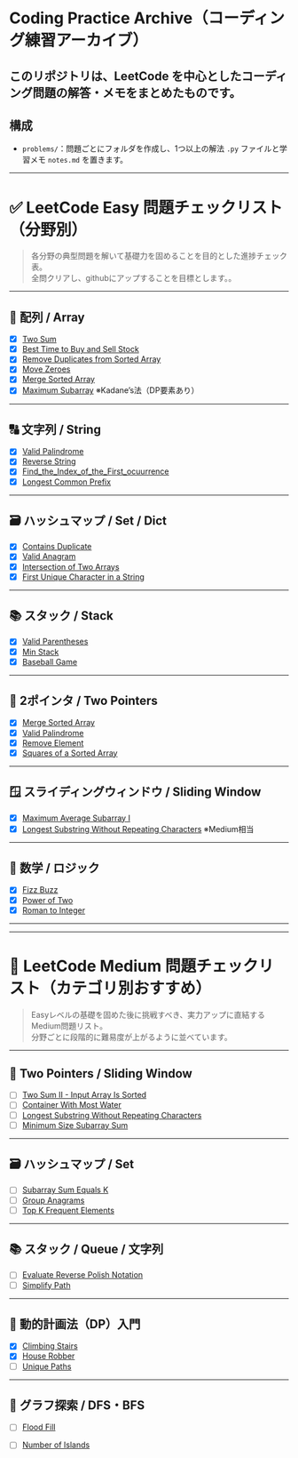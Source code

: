 #  Coding Practice Archive（コーディング練習アーカイブ）

このリポジトリは、LeetCode を中心としたコーディング問題の解答・メモをまとめたものです。  
---

##  構成

- `problems/`：問題ごとにフォルダを作成し、1つ以上の解法 `.py` ファイルと学習メモ `notes.md` を置きます。


---

# ✅ LeetCode Easy 問題チェックリスト（分野別）

> 各分野の典型問題を解いて基礎力を固めることを目的とした進捗チェック表。  
> 全問クリアし、githubにアップすることを目標とします。。

---

## 🔢 配列 / Array

- [x] [Two Sum](https://leetcode.com/problems/two-sum/)
- [x] [Best Time to Buy and Sell Stock](https://leetcode.com/problems/best-time-to-buy-and-sell-stock/)
- [x] [Remove Duplicates from Sorted Array](https://leetcode.com/problems/remove-duplicates-from-sorted-array/)
- [x] [Move Zeroes](https://leetcode.com/problems/move-zeroes/)
- [x] [Merge Sorted Array](https://leetcode.com/problems/merge-sorted-array/)
- [x] [Maximum Subarray](https://leetcode.com/problems/maximum-subarray/) ※Kadane’s法（DP要素あり）

---

## 🔠 文字列 / String

- [x] [Valid Palindrome](https://leetcode.com/problems/valid-palindrome/)
- [x] [Reverse String](https://leetcode.com/problems/reverse-string/)
- [x] [Find_the_Index_of_the_First_ocuurrence](https://leetcode.com/problems/find-the-index-of-the-first-occurrence-in-a-string/description/)
- [x] [Longest Common Prefix](https://leetcode.com/problems/longest-common-prefix/)

---

## 🗃️ ハッシュマップ / Set / Dict

- [x] [Contains Duplicate](https://leetcode.com/problems/contains-duplicate/)
- [x] [Valid Anagram](https://leetcode.com/problems/valid-anagram/)
- [x] [Intersection of Two Arrays](https://leetcode.com/problems/intersection-of-two-arrays/)
- [x] [First Unique Character in a String](https://leetcode.com/problems/first-unique-character-in-a-string/)

---

## 📚 スタック / Stack

- [x] [Valid Parentheses](https://leetcode.com/problems/valid-parentheses/)
- [x] [Min Stack](https://leetcode.com/problems/min-stack/)
- [x] [Baseball Game](https://leetcode.com/problems/baseball-game/)

---

## 👫 2ポインタ / Two Pointers

- [x] [Merge Sorted Array](https://leetcode.com/problems/merge-sorted-array/)
- [x] [Valid Palindrome](https://leetcode.com/problems/valid-palindrome/)
- [x] [Remove Element](https://leetcode.com/problems/remove-element/)
- [x] [Squares of a Sorted Array](https://leetcode.com/problems/squares-of-a-sorted-array/)

---

## 🪟 スライディングウィンドウ / Sliding Window

- [x] [Maximum Average Subarray I](https://leetcode.com/problems/maximum-average-subarray-i/)
- [x] [Longest Substring Without Repeating Characters](https://leetcode.com/problems/longest-substring-without-repeating-characters/) ※Medium相当

---

## 🔢 数学 / ロジック

- [x] [Fizz Buzz](https://leetcode.com/problems/fizz-buzz/)
- [x] [Power of Two](https://leetcode.com/problems/power-of-two/)
- [x] [Roman to Integer](https://leetcode.com/problems/roman-to-integer/)

---
---

# 🚀 LeetCode Medium 問題チェックリスト（カテゴリ別おすすめ）

> Easyレベルの基礎を固めた後に挑戦すべき、実力アップに直結するMedium問題リスト。  
> 分野ごとに段階的に難易度が上がるように並べています。

---

## 👫 Two Pointers / Sliding Window

- [ ] [Two Sum II - Input Array Is Sorted](https://leetcode.com/problems/two-sum-ii-input-array-is-sorted/)
- [ ] [Container With Most Water](https://leetcode.com/problems/container-with-most-water/)
- [ ] [Longest Substring Without Repeating Characters](https://leetcode.com/problems/longest-substring-without-repeating-characters/)
- [ ] [Minimum Size Subarray Sum](https://leetcode.com/problems/minimum-size-subarray-sum/)

---

## 🗃️ ハッシュマップ / Set

- [ ] [Subarray Sum Equals K](https://leetcode.com/problems/subarray-sum-equals-k/)
- [ ] [Group Anagrams](https://leetcode.com/problems/group-anagrams/)
- [ ] [Top K Frequent Elements](https://leetcode.com/problems/top-k-frequent-elements/)

---

## 📚 スタック / Queue / 文字列

- [ ] [Evaluate Reverse Polish Notation](https://leetcode.com/problems/evaluate-reverse-polish-notation/)
- [ ] [Simplify Path](https://leetcode.com/problems/simplify-path/)

---

## 🧠 動的計画法（DP）入門

- [x] [Climbing Stairs](https://leetcode.com/problems/climbing-stairs/)
- [x] [House Robber](https://leetcode.com/problems/house-robber/)
- [ ] [Unique Paths](https://leetcode.com/problems/unique-paths/)

---

## 🌊 グラフ探索 / DFS・BFS

- [ ] [Flood Fill](https://leetcode.com/problems/flood-fill/)
- [ ] [Number of Islands](https://leetcode.com/problems/number-of-islands/)

